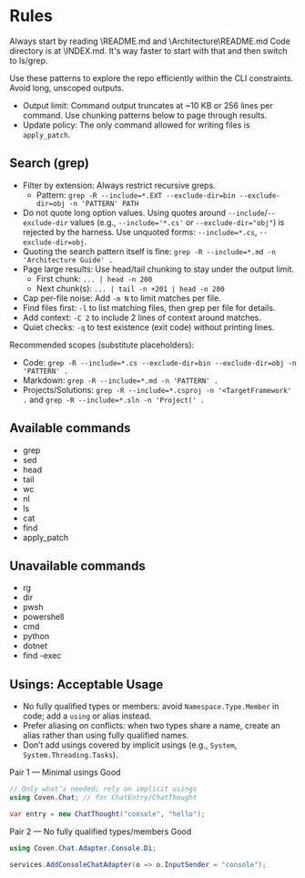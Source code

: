 # Rules
Always start by reading \README.md and \Architecture\README.md
Code directory is at \INDEX.md. It's way faster to start with that and then switch to ls/grep.

Use these patterns to explore the repo efficiently within the CLI constraints. Avoid long, unscoped outputs.
- Output limit: Command output truncates at ~10 KB or 256 lines per command. Use chunking patterns below to page through results.
- Update policy: The only command allowed for writing files is `apply_patch`.

## Search (grep)
- Filter by extension: Always restrict recursive greps.
  - Pattern: `grep -R --include=*.EXT --exclude-dir=bin --exclude-dir=obj -n 'PATTERN' PATH`
- Do not quote long option values. Using quotes around `--include`/`--exclude-dir` values (e.g., `--include='*.cs'` or `--exclude-dir="obj"`) is rejected by the harness. Use unquoted forms: `--include=*.cs`, `--exclude-dir=obj`.
- Quoting the search pattern itself is fine: `grep -R --include=*.md -n 'Architecture Guide' .`
- Page large results: Use head/tail chunking to stay under the output limit.
  - First chunk: `... | head -n 200`
  - Next chunk(s): `... | tail -n +201 | head -n 200`
- Cap per-file noise: Add `-m N` to limit matches per file.
- Find files first: `-l` to list matching files, then grep per file for details.
- Add context: `-C 2` to include 2 lines of context around matches.
- Quiet checks: `-q` to test existence (exit code) without printing lines.

Recommended scopes (substitute placeholders):
- Code: `grep -R --include=*.cs --exclude-dir=bin --exclude-dir=obj -n 'PATTERN' .`
- Markdown: `grep -R --include=*.md -n 'PATTERN' .`
- Projects/Solutions: `grep -R --include=*.csproj -n '<TargetFramework' .` and `grep -R --include=*.sln -n 'Project(' .`

## Available commands
- grep
- sed
- head
- tail
- wc
- nl
- ls
- cat
- find
- apply_patch

## Unavailable commands
- rg
- dir
- pwsh
- powershell
- cmd
- python
- dotnet
- find -exec

## Usings: Acceptable Usage
- No fully qualified types or members: avoid `Namespace.Type.Member` in code; add a `using` or alias instead.
- Prefer aliasing on conflicts: when two types share a name, create an alias rather than using fully qualified names.
- Don’t add usings covered by implicit usings (e.g., `System`, `System.Threading.Tasks`).

Pair 1 — Minimal usings
Good
```csharp
// Only what’s needed; rely on implicit usings
using Coven.Chat; // for ChatEntry/ChatThought

var entry = new ChatThought("console", "hello");
```

Pair 2 — No fully qualified types/members
Good
```csharp
using Coven.Chat.Adapter.Console.Di;

services.AddConsoleChatAdapter(o => o.InputSender = "console");
```

